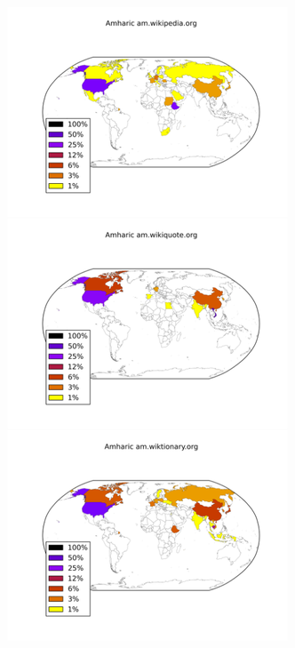 ![](images/Amharic-am.wikipedia.org.png)
![](images/Amharic-am.wikiquote.org.png)
![](images/Amharic-am.wiktionary.org.png)
